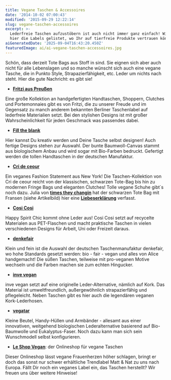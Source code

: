 ```yaml
---
title: Vegane Taschen & Accessoires
date: '2014-10-02 07:00:43'
modified: '2015-09-29 12:22:14'
slug: vegane-taschen-accessoires
excerpt: >-
  Lederfreie Taschen aufzustöbern ist auch nicht immer ganz einfach! Wir haben
  hier die Labels gelistet, wo Ihr auf tierfreie Produkte vertrauen könnt.
aiGeneratedDate: '2025-09-04T16:43:20.450Z'
featuredImage: ai/ai-vegane-taschen-accessoires.jpg
---
```


Schön, dass derzeit Tote Bags aus Stoff in sind. Sie eignen sich aber auch nicht für alle Lebenslagen und so manche wünscht sich auch eine vegane Tasche, die in Punkto Style, Strapazierfähigkeit, etc. Leder um nichts nach steht. Hier die gute Nachricht: es gibt sie!

*   [**Fritzi aus Preußen**](http://www.fritziauspreussen.de/index.php?article_id=32)

Eine große Kollektion an handgefertigten Handtaschen, Shoppern, Clutches und Portemonnaies gibt es von Fritzi, die zu unserer Freude und im Gegensatz zu manch anderem bekannten Berliner Taschenlabel auf lederfreie Materialien setzt. Bei den stylishen Designs ist mit großer Wahrscheinlichkeit für jeden Geschmack was passendes dabei.

*   [**Fill the blank**](https://www.filltheblank.de/)

Hier kannst Du kreativ werden und Deine Tasche selbst designen! Auch fertige Designs stehen zur Auswahl. Der bunte Baumwoll-Canvas stammt aus biologischem Anbau und wird sogar mit Bio-Farben bedruckt. Gefertigt werden die tollen Handtaschen in der deutschen Manufaktur.

*   [**Cri de ceour**](http://cridecoeur.myshopify.com/collections/cri-de-coeur-handbags)

Ein veganes Fashion Statement aus New York! Die Taschen-Kollektion von Cri de ceour reicht von der klassischen, schwarzen Tote-Bag bis hin zu modernen Fringe Bags und eleganten Clutches! Tolle vegane Schuhe gibt´s noch dazu. Julia von **[times they changin](http://www.timestheychangin.com/de/)** hat der schwarzen Tote Bag mit Fransen (siehe Artikelbild) hier eine **[Liebeserklärung](http://www.timestheychangin.com/de/cri-de-coeur-tote-bag/)** verfasst.

*   [**Cosi Cosi**](http://www.cosicosifashion.com/index.php)

Happy Spirit Chic kommt ohne Leder aus! Cosi Cosi setzt auf recycelte Materialen aus PET-Flaschen und macht praktische Taschen in vielen verschiedenen Designs für Arbeit, Uni oder Freizeit daraus.

*   [**denkefair**](http://denkefair.de/)

Klein und fein ist die Auswahl der deutschen Taschenmanufaktur denkefair, wo hohe Standards gesetzt werden: bio - fair - vegan und alles von Alice handgemacht! Die süßen Taschen, teilweise mit pro-veganen Motive wechseln und die Farben machen sie zum echten Hingucker.

*   [**inve vegan**](http://inve-vegan.at/)

inve vegan setzt auf eine originelle Leder-Alternative, nämlich auf Kork. Das Material ist umweltfreundlich, außergewöhnlich strapazierfähig und pflegeleicht. Neben Taschen gibt es hier auch die legendären veganen Kork-Lederhosen.

*   [**vegatar**](http://www.vegatar.com/)

Kleine Beutel, Handy-Hüllen und Armbänder - allesamt aus einer innovativen, weitgehend biologischen Lederalternative basierend auf Bio-Baumwolle und Eukalyptus-Faser. Noch dazu kann man sich sein Wunschmodell selbst konfigurieren.

*   [**Le Shop Vegan**](http://www.le-shop-vegan.de/): der Onlineshop für vegane Taschen

Dieser Onlineshop lässt vegane Frauenherzen höher schlagen, bringt er doch das sonst nur schwer erhältliche Trendlabel Matt & Nat zu uns nach Europa. Fällt Dir noch ein veganes Label ein, das Taschen herstellt? Wir freuen uns über weitere Hinweise!
